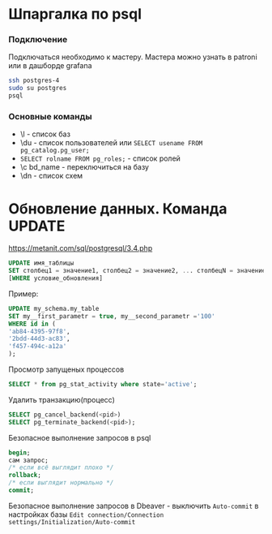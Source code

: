# Шпаргалка по psql

### Подключение
Подключаться необходимо к мастеру. Мастера можно узнать в patroni или в дашборде grafana
```sh
ssh postgres-4
sudo su postgres
psql
```

### Основные команды
- \l - список баз
- \du - список пользователей или `SELECT usename FROM pg_catalog.pg_user;`
- `SELECT rolname FROM pg_roles;` - список ролей
- \с bd_name - переключиться на базу
- \dn - список схем

# Обновление данных. Команда UPDATE
https://metanit.com/sql/postgresql/3.4.php

```sql
UPDATE имя_таблицы
SET столбец1 = значение1, столбец2 = значение2, ... столбецN = значениеN
[WHERE условие_обновления]
```

Пример:
```sql
UPDATE my_schema.my_table
SET my__first_parametr = true, my__second_parametr ='100'
WHERE id in (
'ab84-4395-97f8',
'2bdd-44d3-ac83',
'f457-494c-a12a'
);
```

Просмотр запущеных процессов
```sql
SELECT * from pg_stat_activity where state='active';
```
Удалить транзакцию(процесс)
```sql
SELECT pg_cancel_backend(<pid>)
SELECT pg_terminate_backend(<pid>);
```

Безопасное выполнение запросов в psql
```sql
begin;
сам запрос;
/* если всё выглядит плохо */
rollback;
/* если выглядит нормально */
commit;
```

Безопасное выполнение запросов в Dbeaver - выключить `Auto-commit` в настройках базы `Edit connection/Connection settings/Initialization/Auto-commit`
